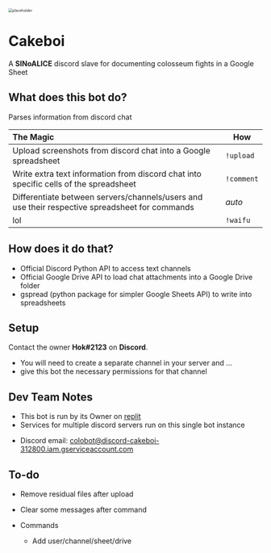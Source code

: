 <img src="C:\Data\Projects\Py\cakebois\placeholder.png" alt="placeholder" style="zoom:50%;" />

# Cakeboi

 A **SINoALICE** discord slave for documenting colosseum fights in a Google Sheet

## What does this bot do?
Parses information from discord chat

The Magic | How
:-----------|-------------------------
Upload screenshots from discord chat into a Google spreadsheet | `!upload` 
Write extra text information from discord chat into specific cells of the spreadsheet |`!comment`
Differentiate between servers/channels/users and use their respective spreadsheet for commands | _auto_
lol | `!waifu` 


## How does it do that?

- Official Discord Python API to access text channels
- Official Google Drive API to load chat attachments into a Google Drive folder
- gspread (python package for simpler Google Sheets API) to write into spreadsheets

## Setup

Contact the owner **Hok#2123** on **Discord**.

- You will need to create a separate channel in your server and ...
- give this bot the necessary permissions for that channel

## Dev Team Notes

- This bot is run by its Owner on [replit](https://replit.com/)
- Services for multiple discord servers run on this single bot instance

* Discord email: colobot@discord-cakeboi-312800.iam.gserviceaccount.com


## To-do
- Remove residual files after upload
- Clear some messages after command

- Commands
    - Add user/channel/sheet/drive